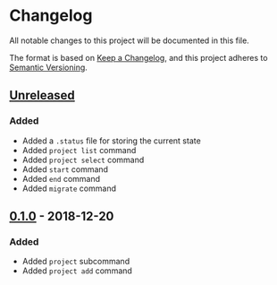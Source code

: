 # Changelog

All notable changes to this project will be documented in this file.

The format is based on [Keep a Changelog](https://keepachangelog.com/en/1.0.0/),
and this project adheres to [Semantic Versioning](https://semver.org/spec/v2.0.0.html).

## [Unreleased]

### Added

- Added a `.status` file for storing the current state
- Added `project list` command
- Added `project select` command
- Added `start` command
- Added `end` command
- Added `migrate` command

## [0.1.0] - 2018-12-20

### Added

- Added `project` subcommand
- Added `project add` command

[unreleased]: https://github.com/maxdeviant/ledge/compare/v0.1.0...HEAD
[0.1.0]: https://github.com/maxdeviant/ledge/compare/d9795a2...v0.1.0
